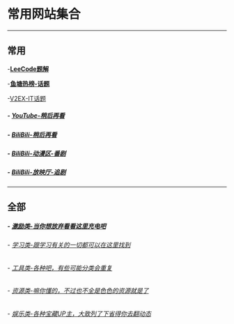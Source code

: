 # 常用网站集合

---

## 常用

-[**LeeCode题解**](https://github.com/CyC2018/CS-Notes/blob/master/notes/Leetcode%20%E9%A2%98%E8%A7%A3%20-%20%E7%9B%AE%E5%BD%95.md)

-**[鱼塘热榜-话题](https://mo.fish/main/home/hot)**

-[V2EX-IT话题](https://www.v2ex.com/?tab=tech)

##### 				- [YouTube-稍后再看](https://www.youtube.com/playlist?list=WL)

##### - [BiliBili-稍后再看](https://www.bilibili.com/watchlater/#/list)

##### 											- [BiliBili-动漫区-番剧](https://space.bilibili.com/6695871/bangumi)

##### 						- [BiliBili-放映厅-追剧](https://space.bilibili.com/6695871/cinema)



---

## 全部

##### - [激励类-当你想放弃看看这里充电吧](https://suoweihu.github.io/WebUtilities/src-encourage)

###### - [学习类-跟学习有关的一切都可以在这里找到](https://suoweihu.github.io/WebUtilities/src-study)

###### - [工具类-各种吧，有些可能分类会重复](https://suoweihu.github.io/WebUtilities/src-tools)

###### - [资源类-嘛你懂的，不过也不全是色色的资源就是了](https://suoweihu.github.io/WebUtilities/src-resources)

###### - [娱乐类-各种宝藏UP主，大致列了下省得你去翻动态](https://suoweihu.github.io/WebUtilities/src-amusement)

######  

